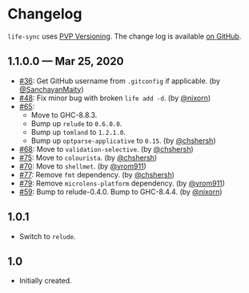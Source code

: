 # Changelog

`life-sync` uses [PVP Versioning][1].
The change log is available [on GitHub][2].

## 1.1.0.0 — Mar 25, 2020

* [#36](https://github.com/kowainik/life-sync/issues/36):
  Get GitHub username from `.gitconfig` if applicable.
  (by [@SanchayanMaity](https://github.com/SanchayanMaity))
* [#48](https://github.com/kowainik/life-sync/issues/48):
  Fix minor bug with broken `life add -d`.
  (by [@nixorn](https://github.com/nixorn))
* [#65](https://github.com/kowainik/life-sync/issues/65):
    + Move to GHC-8.8.3.
    + Bump up `relude` to `0.6.0.0`.
    + Bump up `tomland` to `1.2.1.0`.
    + Bump up `optparse-applicative` to `0.15`.
  (by [@chshersh](https://github.com/chshersh))
* [#68](https://github.com/kowainik/life-sync/issues/68):
  Move to `validation-selective`.
  (by [@chshersh](https://github.com/chshersh))
* [#75](https://github.com/kowainik/life-sync/issues/75):
  Move to `colourista`.
  (by [@chshersh](https://github.com/chshersh))
* [#70](https://github.com/kowainik/life-sync/issues/70):
  Move to `shellmet`.
  (by [@vrom911](https://github.com/vrom911))
* [#77](https://github.com/kowainik/life-sync/issues/77):
  Remove `fmt` dependency.
  (by [@chshersh](https://github.com/chshersh))
* [#79](https://github.com/kowainik/life-sync/issues/79):
  Remove `microlens-platform` dependency.
  (by [@vrom911](https://github.com/vrom911))
* [#59](https://github.com/kowainik/life-sync/issues/59):
  Bump to relude-0.4.0.
  Bump to GHC-8.4.4.
  (by [@nixorn](https://github.com/nixorn))

## 1.0.1

* Switch to `relude`.

## 1.0

* Initially created.

[1]: https://pvp.haskell.org
[2]: https://github.com/kowainik/life-sync/releases
